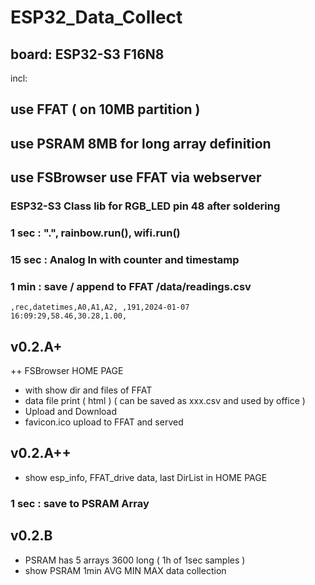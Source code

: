# ESP32_Data_Collect
## board: ESP32-S3 F16N8
incl:<br/>
## use FFAT ( on 10MB partition )
## use PSRAM 8MB for long array definition
## use FSBrowser use FFAT via webserver 
### ESP32-S3 Class lib for RGB_LED pin 48 after soldering

### 1 sec : ".", rainbow.run(), wifi.run()

### 15 sec : Analog In with counter and timestamp

### 1 min : save / append to FFAT /data/readings.csv

<CODE>,rec,datetimes,A0,A1,A2,
,191,2024-01-07 16:09:29,58.46,30.28,1.00,</CODE>



## v0.2.A+

++ FSBrowser HOME PAGE

* with show dir and files of FFAT<br/>
* data file print ( html ) ( can be saved as xxx.csv and used by office )<br/>
* Upload and Download<br/>
* favicon.ico upload to FFAT and served<br/>

## v0.2.A++

* show esp_info, FFAT_drive data, last DirList in HOME PAGE<br/>

### 1 sec : save to PSRAM Array
## v0.2.B

* PSRAM has 5 arrays 3600 long ( 1h of 1sec samples )<br/>
* show PSRAM 1min AVG MIN MAX data collection<br/>
